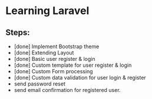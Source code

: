# Learning Laravel

## Steps:

- [done] Implement Bootstrap theme
- [done] Extending Layout
- [done] Basic user register & login
- [done] Custom template for user register & login
- [done] Custom Form processing
- [done] Custom data validation for user login & register
- send password reset
- send email confirmation for registered user.
